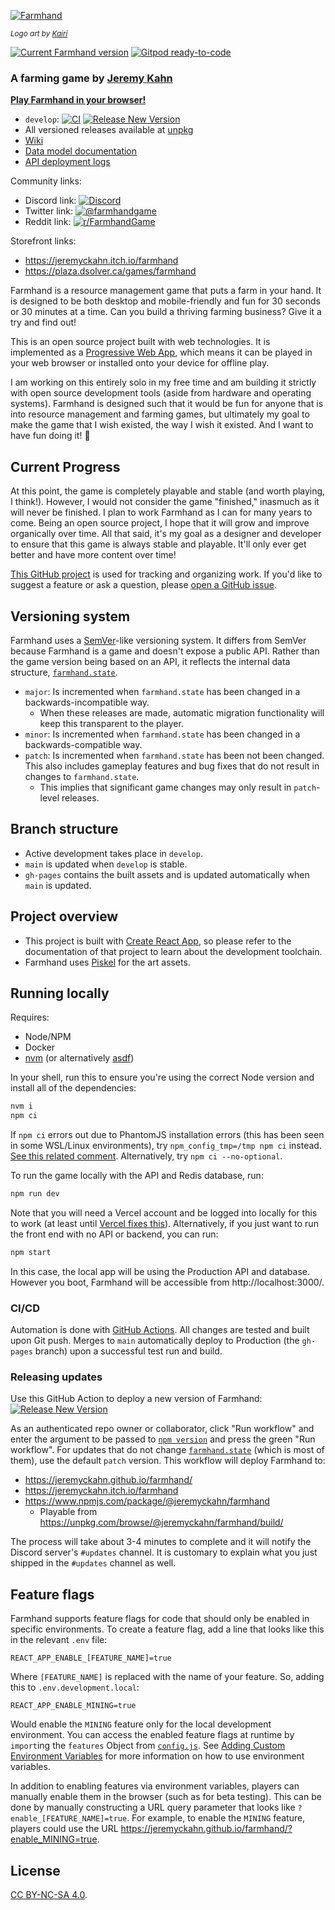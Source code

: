 [![Farmhand](public/farmhand-logo-kairi-large.png)](https://jeremyckahn.github.io/farmhand/)

<sub>_Logo art by [Kairi](https://discord.com/channels/714539345050075176/714539345637408793/859622159176302625)_</sub>

[![Current Farmhand version](https://badgen.net/npm/v/@jeremyckahn/farmhand)](https://www.npmjs.com/package/@jeremyckahn/farmhand) [![Gitpod ready-to-code](https://img.shields.io/badge/Gitpod-ready--to--code-blue?logo=gitpod)](https://gitpod.io/#https://github.com/jeremyckahn/farmhand)

### A farming game by [Jeremy Kahn](https://github.com/jeremyckahn)

**[Play Farmhand in your browser!](https://jeremyckahn.github.io/farmhand/)**

- `develop`: [![CI](https://github.com/jeremyckahn/farmhand/workflows/CI/badge.svg)](https://github.com/jeremyckahn/farmhand/actions?query=workflow%3ACI) [![Release New Version](https://github.com/jeremyckahn/farmhand/actions/workflows/run-release.yml/badge.svg)](https://github.com/jeremyckahn/farmhand/actions/workflows/run-release.yml)
- All versioned releases available at [unpkg](https://unpkg.com/browse/@jeremyckahn/farmhand/build/)
- [Wiki](https://github.com/jeremyckahn/farmhand/wiki)
- [Data model documentation](https://jeremyckahn.github.io/farmhand/docs/index.html)
- [API deployment logs](https://farmhand.vercel.app/_logs)

Community links:

- Discord link: [![Discord](https://img.shields.io/discord/714539345050075176?label=farmhand)](https://discord.gg/6cHEZ9H)
- Twitter link: [![@farmhandgame](https://badgen.net/twitter/follow/farmhandgame)](https://twitter.com/farmhandgame)
- Reddit link: [![r/FarmhandGame](https://img.shields.io/reddit/subreddit-subscribers/FarmhandGame?style=social)](https://www.reddit.com/r/FarmhandGame/)

Storefront links:

- https://jeremyckahn.itch.io/farmhand
- https://plaza.dsolver.ca/games/farmhand

Farmhand is a resource management game that puts a farm in your hand. It is designed to be both desktop and mobile-friendly and fun for 30 seconds or 30 minutes at a time. Can you build a thriving farming business? Give it a try and find out!

This is an open source project built with web technologies. It is implemented as a [Progressive Web App](https://web.dev/what-are-pwas/), which means it can be played in your web browser or installed onto your device for offline play.

I am working on this entirely solo in my free time and am building it strictly with open source development tools (aside from hardware and operating systems). Farmhand is designed such that it would be fun for anyone that is into resource management and farming games, but ultimately my goal to make the game that I wish existed, the way I wish it existed. And I want to have fun doing it! 🙂

## Current Progress

At this point, the game is completely playable and stable (and worth playing, I think!). However, I would not consider the game "finished," inasmuch as it will never be finished. I plan to work Farmhand as I can for many years to come. Being an open source project, I hope that it will grow and improve organically over time. All that said, it's my goal as a designer and developer to ensure that this game is always stable and playable. It'll only ever get better and have more content over time!

[This GitHub project](https://github.com/jeremyckahn/farmhand/projects/1) is used for tracking and organizing work. If you'd like to suggest a feature or ask a question, please [open a GitHub issue](https://github.com/jeremyckahn/farmhand/issues).

## Versioning system

Farmhand uses a [SemVer](https://semver.org/)-like versioning system. It differs from SemVer because Farmhand is a game and doesn't expose a public API. Rather than the game version being based on an API, it reflects the internal data structure, [`farmhand.state`](https://jeremyckahn.github.io/farmhand/docs/farmhand.html#.state).

- `major`: Is incremented when `farmhand.state` has been changed in a backwards-incompatible way.
  - When these releases are made, automatic migration functionality will keep this transparent to the player.
- `minor`: Is incremented when `farmhand.state` has been changed in a backwards-compatible way.
- `patch`: Is incremented when `farmhand.state` has been not been changed. This also includes gameplay features and bug fixes that do not result in changes to `farmhand.state`.
  - This implies that significant game changes may only result in `patch`-level releases.

## Branch structure

- Active development takes place in `develop`.
- `main` is updated when `develop` is stable.
- `gh-pages` contains the built assets and is updated automatically when `main` is updated.

## Project overview

- This project is built with [Create React App](https://create-react-app.dev/), so please refer to the documentation of that project to learn about the development toolchain.
- Farmhand uses [Piskel](https://www.piskelapp.com/) for the art assets.

## Running locally

Requires:

- Node/NPM
- Docker
- [nvm](https://github.com/nvm-sh/nvm) (or alternatively [asdf](https://asdf-vm.com))

In your shell, run this to ensure you're using the correct Node version and install all of the dependencies:

```sh
nvm i
npm ci
```

If `npm ci` errors out due to PhantomJS installation errors (this has been seen in some WSL/Linux environments), try `npm_config_tmp=/tmp npm ci` instead. [See this related comment](https://github.com/yarnpkg/yarn/issues/1016#issuecomment-283067214). Alternatively, try `npm ci --no-optional`.

To run the game locally with the API and Redis database, run:

```sh
npm run dev
```

Note that you will need a Vercel account and be logged into locally for this to work (at least until [Vercel fixes this](https://github.com/vercel/vercel/discussions/4925)). Alternatively, if you just want to run the front end with no API or backend, you can run:

```sh
npm start
```

In this case, the local app will be using the Production API and database. However you boot, Farmhand will be accessible from http://localhost:3000/.

### CI/CD

Automation is done with [GitHub Actions](.github/workflows). All changes are tested and built upon Git push. Merges to `main` automatically deploy to Production (the `gh-pages` branch) upon a successful test run and build.

### Releasing updates

Use this GitHub Action to deploy a new version of Farmhand: [![Release New Version](https://github.com/jeremyckahn/farmhand/actions/workflows/run-release.yml/badge.svg)](https://github.com/jeremyckahn/farmhand/actions/workflows/run-release.yml)

As an authenticated repo owner or collaborator, click "Run workflow" and enter the argument to be passed to [`npm version`](https://docs.npmjs.com/cli/v7/commands/npm-version) and press the green "Run workflow". For updates that do not change [`farmhand.state`](https://jeremyckahn.github.io/farmhand/docs/farmhand.html#.state) (which is most of them), use the default `patch` version. This workflow will deploy Farmhand to:

- https://jeremyckahn.github.io/farmhand/
- https://jeremyckahn.itch.io/farmhand
- https://www.npmjs.com/package/@jeremyckahn/farmhand
  - Playable from https://unpkg.com/browse/@jeremyckahn/farmhand/build/

The process will take about 3-4 minutes to complete and it will notify the Discord server's `#updates` channel. It is customary to explain what you just shipped in the `#updates` channel as well.

## Feature flags

Farmhand supports feature flags for code that should only be enabled in specific environments. To create a feature flag, add a line that looks like this in the relevant `.env` file:

```
REACT_APP_ENABLE_[FEATURE_NAME]=true
```

Where `[FEATURE_NAME]` is replaced with the name of your feature. So, adding this to `.env.development.local`:

```
REACT_APP_ENABLE_MINING=true
```

Would enable the `MINING` feature only for the local development environment. You can access the enabled feature flags at runtime by `import`ing the `features` Object from [`config.js`](https://github.com/jeremyckahn/farmhand/blob/develop/src/config.js). See [Adding Custom Environment Variables](https://create-react-app.dev/docs/adding-custom-environment-variables/) for more information on how to use environment variables.

In addition to enabling features via environment variables, players can manually enable them in the browser (such as for beta testing). This can be done by manually constructing a URL query parameter that looks like `?enable_[FEATURE_NAME]=true`. For example, to enable the `MINING` feature, players could use the URL https://jeremyckahn.github.io/farmhand/?enable_MINING=true.

## License

[CC BY-NC-SA 4.0](https://creativecommons.org/licenses/by-nc-sa/4.0/legalcode).
